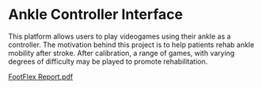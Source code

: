 # Ankle Controller Interface

This platform allows users to play videogames using their ankle as a controller. The motivation behind this project is to help patients rehab ankle mobility after stroke.
After calibration, a range of games, with varying degrees of difficulty may be played to promote rehabilitation. 

[FootFlex Report.pdf](https://github.com/ss16318/Ankle_Controller_Interface/files/9055057/FootFlex.Report.pdf)
